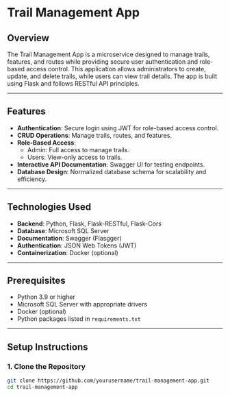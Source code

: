 # **Trail Management App**

## **Overview**
The Trail Management App is a microservice designed to manage trails, features, and routes while providing secure user authentication and role-based access control. This application allows administrators to create, update, and delete trails, while users can view trail details. The app is built using Flask and follows RESTful API principles.

---

## **Features**
- **Authentication**: Secure login using JWT for role-based access control.
- **CRUD Operations**: Manage trails, routes, and features.
- **Role-Based Access**:
  - Admin: Full access to manage trails.
  - Users: View-only access to trails.
- **Interactive API Documentation**: Swagger UI for testing endpoints.
- **Database Design**: Normalized database schema for scalability and efficiency.

---

## **Technologies Used**
- **Backend**: Python, Flask, Flask-RESTful, Flask-Cors
- **Database**: Microsoft SQL Server
- **Documentation**: Swagger (Flasgger)
- **Authentication**: JSON Web Tokens (JWT)
- **Containerization**: Docker (optional)

---

## **Prerequisites**
- Python 3.9 or higher
- Microsoft SQL Server with appropriate drivers
- Docker (optional)
- Python packages listed in `requirements.txt`

---

## **Setup Instructions**

### **1. Clone the Repository**
```bash
git clone https://github.com/yourusername/trail-management-app.git
cd trail-management-app
